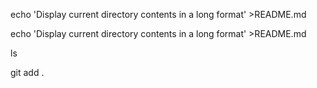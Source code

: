 echo 'Display current directory contents in a long format' >README.md

echo 'Display current directory contents in a long format' >README.md

ls


git add .
